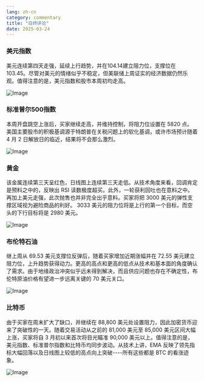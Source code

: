 ```yaml
---
lang: zh-cn
category: commentary
title: "日终评论"
date: 2025-03-24
---
```


### 美元指数

美元连续第四天走强，延续上行趋势，并在104.14建立阻力位，支撑位在103.45。尽管对美元的情绪似乎不稳定，但美联储上周证实的经济数据仍然乐观。值得注意的是，美元指数和股市本周初均走高。 

![Image](https://markleighedu.github.io/img/Mar-2025/24-Mar-2025/usdindex.jpg)

### 标准普尔500指数

本周开盘跳空上涨后，买家继续走高，并维持控制，将阻力位设置在 5820 点。美国主要股市的积极基调源于特朗普在关税问题上的软化基调，或许市场预计随着 4 月 2 日解放日的临近，结果将不会那么激烈。

![Image](https://markleighedu.github.io/img/Mar-2025/24-Mar-2025/sp500.jpg)

### 黄金

该金属连续第三天呈红色，日线图上连续第三天走低。从技术角度来看，回调肯定是预料之中的，反映出 RSI 读数极度超买。此外，一轮获利回吐也在意料之中。再加上美元走强，此次抛售也并非完全出乎意料。买家将把 3000 美元的弹性支撑区域视为避险商品的利好。 3033 美元的阻力位将是上行的第一个目标，而空头的下行目标将是 2980 美元。  

![Image](https://markleighedu.github.io/img/Mar-2025/24-Mar-2025/gold.jpg)

### 布伦特石油

继上周从 69.53 美元支撑位反弹后，随着买家增加近期涨幅并在 72.55 美元建立阻力位，上升趋势获得动力。更高的高点和更高的低点从技术和基本面的角度确认了需求。由于地缘政治冲突似乎远未得到解决，而且供应问题也存在不确定性，布伦特原油价格有望进一步远离关键的 70 美元关口。 

![Image](https://markleighedu.github.io/img/Mar-2025/24-Mar-2025/brentoil.jpg)

### 比特币

由于买家在周末扩大了缺口，并继续在 88,800 美元处设置阻力，因此加密货币迎来了突破性的一天。随着交易活动从之前的 81,000 美元至 85,000 美元区间大幅上涨，买家将自 3 月初以来首次将目光瞄准 90,000 美元以上。值得注意的是，美元指数、标准普尔指数和比特币均同步波动。从技术上讲，EMA 反映了领先指标大幅回落以及日线图上较低的高点向上突破----所有这些都是 BTC 的看涨迹象。 

![Image](https://markleighedu.github.io/img/Mar-2025/24-Mar-2025/bitcoin.jpg)

